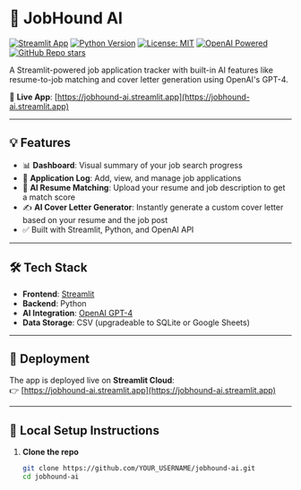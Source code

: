 # 🐾 JobHound AI

[![Streamlit App](https://img.shields.io/badge/Live%20App-Streamlit-brightgreen?logo=streamlit)](https://jobhound-ai.streamlit.app/)
[![Python Version](https://img.shields.io/badge/python-3.10%2B-blue.svg)](https://www.python.org/)
[![License: MIT](https://img.shields.io/badge/License-MIT-yellow.svg)](https://opensource.org/licenses/MIT)
[![OpenAI Powered](https://img.shields.io/badge/Built%20with-OpenAI-ff69b4?logo=openai)](https://openai.com/)
[![GitHub Repo stars](https://img.shields.io/github/stars/YOUR_USERNAME/jobhound-ai?style=social)](https://github.com/YOUR_USERNAME/jobhound-ai)

A Streamlit-powered job application tracker with built-in AI features like resume-to-job matching and cover letter generation using OpenAI's GPT-4.

🔗 **Live App**: [https://jobhound-ai.streamlit.app](https://jobhound-ai.streamlit.app)

---

## 💡 Features

- 📊 **Dashboard**: Visual summary of your job search progress
- 📝 **Application Log**: Add, view, and manage job applications
- 🤖 **AI Resume Matching**: Upload your resume and job description to get a match score
- ✍️ **AI Cover Letter Generator**: Instantly generate a custom cover letter based on your resume and the job post
- ✅ Built with Streamlit, Python, and OpenAI API

---

## 🛠️ Tech Stack

- **Frontend**: [Streamlit](https://streamlit.io/)
- **Backend**: Python
- **AI Integration**: [OpenAI GPT-4](https://platform.openai.com/)
- **Data Storage**: CSV (upgradeable to SQLite or Google Sheets)

---

## 🚀 Deployment

The app is deployed live on **Streamlit Cloud**:  
👉 [https://jobhound-ai.streamlit.app](https://jobhound-ai.streamlit.app)

---

## 🧰 Local Setup Instructions

1. **Clone the repo**
   ```bash
   git clone https://github.com/YOUR_USERNAME/jobhound-ai.git
   cd jobhound-ai

